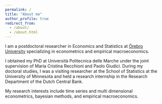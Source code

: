 ```yaml
---
permalink: /
title: "About me"
author_profile: true
redirect_from: 
  - /about/
  - /about.html
---
```


I am a postdoctoral researcher in Economics and Statistics at [Örebro University](https://www.oru.se/) specializing in econometrics and empirical macroeconomics. 

I obtained my PhD at Università Politecnica delle Marche under the joint supervision of Maria Cristina Recchioni and Paolo Giudici. During my doctoral studies, I was a visiting researcher at the School of Statistics at the University of Minnesota and held a research internship in the Research Department of the Dutch Central Bank.

My research interests include time series and multi dimensional econometrics, bayesian methods, and empirical macroeconomics.



